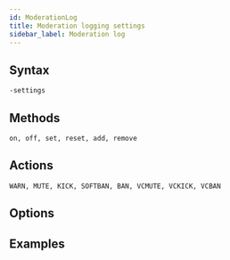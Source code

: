 ```yaml
---
id: ModerationLog
title: Moderation logging settings
sidebar_label: Moderation log
---
```



## Syntax  
`-settings `

## Methods  
`on, off, set, reset, add, remove`

## Actions  
`WARN, MUTE, KICK, SOFTBAN, BAN, VCMUTE, VCKICK, VCBAN`

## Options  


## Examples  
